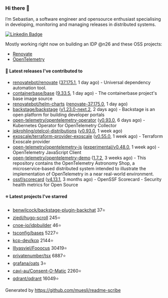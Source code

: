 ### Hi there 👋

I’m Sebastian, a software engineer and opensource enthusiast specialising in developing, monitoring and managing releases in distributed systems.    

[![Linkedin Badge](https://img.shields.io/badge/-LinkedIn-blue?style=flat&logo=Linkedin&logoColor=white&link=https://www.linkedin.com/in/sebastian-poxhofer/)](https://www.linkedin.com/in/sebastian-poxhofer/)

Mostly working right now on building an IDP @n26 and these OSS projects:
- [Renovate](https://github.com/renovatebot/renovate)
- [OpenTelemetry](https://github.com/open-telemetry)



#### 🚀 Latest releases I've contributed to

- [renovatebot/renovate](https://github.com/renovatebot/renovate) ([37.175.1](https://github.com/renovatebot/renovate/releases/tag/37.175.1), 1 day ago) - Universal dependency automation tool.
- [containerbase/base](https://github.com/containerbase/base) ([9.33.5](https://github.com/containerbase/base/releases/tag/9.33.5), 1 day ago) - The containerbase project&#39;s base image source
- [renovatebot/helm-charts](https://github.com/renovatebot/helm-charts) ([renovate-37.175.0](https://github.com/renovatebot/helm-charts/releases/tag/renovate-37.175.0), 1 day ago)
- [backstage/backstage](https://github.com/backstage/backstage) ([v1.23.0-next.2](https://github.com/backstage/backstage/releases/tag/v1.23.0-next.2), 2 days ago) - Backstage is an open platform for building developer portals
- [open-telemetry/opentelemetry-operator](https://github.com/open-telemetry/opentelemetry-operator) ([v0.93.0](https://github.com/open-telemetry/opentelemetry-operator/releases/tag/v0.93.0), 6 days ago) - Kubernetes Operator for OpenTelemetry Collector
- [jpkrohling/otelcol-distributions](https://github.com/jpkrohling/otelcol-distributions) ([v0.93.0](https://github.com/jpkrohling/otelcol-distributions/releases/tag/v0.93.0), 1 week ago)
- [exoscale/terraform-provider-exoscale](https://github.com/exoscale/terraform-provider-exoscale) ([v0.55.0](https://github.com/exoscale/terraform-provider-exoscale/releases/tag/v0.55.0), 1 week ago) - Terraform Exoscale provider
- [open-telemetry/opentelemetry-js](https://github.com/open-telemetry/opentelemetry-js) ([experimental/v0.48.0](https://github.com/open-telemetry/opentelemetry-js/releases/tag/experimental/v0.48.0), 1 week ago) - OpenTelemetry JavaScript Client
- [open-telemetry/opentelemetry-demo](https://github.com/open-telemetry/opentelemetry-demo) ([1.7.2](https://github.com/open-telemetry/opentelemetry-demo/releases/tag/1.7.2), 3 weeks ago) - This repository contains the OpenTelemetry Astronomy Shop, a microservice-based distributed system intended to illustrate the implementation of OpenTelemetry in a near real-world environment.
- [ossf/scorecard](https://github.com/ossf/scorecard) ([v4.13.1](https://github.com/ossf/scorecard/releases/tag/v4.13.1), 3 months ago) - OpenSSF Scorecard - Security health metrics for Open Source

#### ⭐ Latest projects I've starred

- [benwilcock/backstage-plugin-backchat](https://github.com/benwilcock/backstage-plugin-backchat) 37⭐
- [zjedi/hugo-scroll](https://github.com/zjedi/hugo-scroll) 245⭐
- [cnoe-io/idpbuilder](https://github.com/cnoe-io/idpbuilder) 46⭐
- [tsconfig/bases](https://github.com/tsconfig/bases) 5227⭐
- [kcp-dev/kcp](https://github.com/kcp-dev/kcp) 2144⭐
- [lllyasviel/Fooocus](https://github.com/lllyasviel/Fooocus) 30419⭐
- [privatenumber/tsx](https://github.com/privatenumber/tsx) 6887⭐
- [grafana/oats](https://github.com/grafana/oats) 3⭐
- [cavi-au/Consent-O-Matic](https://github.com/cavi-au/Consent-O-Matic) 2260⭐
- [qdrant/qdrant](https://github.com/qdrant/qdrant) 16049⭐



Generated by https://github.com/muesli/readme-scribe
